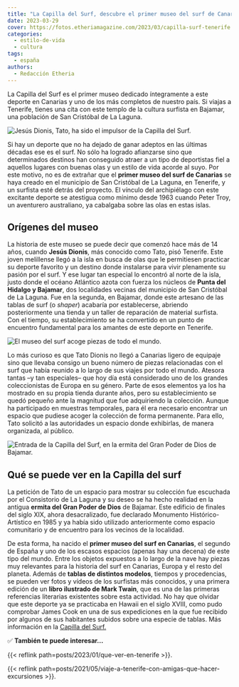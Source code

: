 ```yaml
---
title: "La Capilla del Surf, descubre el primer museo del surf de Canarias"
date: 2023-03-29
cover: https://fotos.etheriamagazine.com/2023/03/capilla-surf-tenerife.jpg
categories: 
  - estilo-de-vida
  - cultura
tags: 
  - españa
authors: 
  - Redacción Etheria
---
```


La Capilla del Surf es el primer museo dedicado íntegramente a este deporte en Canarias 
y uno de los más completos de nuestro país. Si viajas a Tenerife, tienes una cita con 
este templo de la cultura surfista en Bajamar, una población de San Cristóbal de La 
Laguna. 

![Jesús Dionis, Tato, ha sido el impulsor de la Capilla del Surf.](https://fotos.etheriamagazine.com/2023/03/tato-dionis-museo-surf.jpg "Jesús Dionis, Tato, ha sido el impulsor de la Capilla del Surf.")

Si hay un deporte que no ha dejado de ganar adeptos en las últimas décadas ese es el 
surf. No sólo ha logrado afianzarse sino que determinados destinos han conseguido atraer 
a un tipo de deportistas fiel a aquellos lugares con buenas olas y un estilo de vida 
acorde al suyo. Por este motivo, no es de extrañar que el **primer museo del surf de 
Canarias** se haya creado en el municipio de San Cristóbal de La Laguna, en Tenerife, y 
un surfista esté detrás del proyecto. El vínculo del archipiélago con este excitante 
deporte se atestigua como mínimo desde 1963 cuando Peter Troy, un aventurero 
australiano, ya cabalgaba sobre las olas en estas islas. 

## Orígenes del museo

La historia de este museo se puede decir que comenzó hace más de 14 años, cuando **Jesús 
Dionis**, más conocido como Tato, pisó Tenerife. Este joven melillense llegó a la isla 
en busca de olas que le permitiesen practicar su deporte favorito y un destino donde 
instalarse para vivir plenamente su pasión por el surf. Y ese lugar tan especial lo 
encontró al norte de la isla, justo donde el océano Atlántico azota con fuerza los 
núcleos de **Punta del Hidalgo y Bajamar**, dos localidades vecinas del municipio de San 
Cristóbal de La Laguna. Fue en la segunda, en Bajamar, donde este artesano de las tablas 
de surf (o _shaper_) acabaría por establecerse, abriendo posteriormente una tienda y un 
taller de reparación de material surfista. Con el tiempo, su establecimiento se ha 
convertido en un punto de encuentro fundamental para los amantes de este deporte en 
Tenerife. 

![El museo del surf acoge piezas de todo el mundo.](https://fotos.etheriamagazine.com/2023/03/capilla-surf-tenerife-tato-dionis.jpg "El museo acoge piezas de todo el mundo.")

Lo más curioso es que Tato Dionis no llegó a Canarias ligero de equipaje sino que 
llevaba consigo un bueno número de piezas relacionadas con el surf que había reunido a 
lo largo de sus viajes por todo el mundo. Atesora tantas –y tan especiales– que hoy día 
está considerado uno de los grandes coleccionistas de Europa en su género. Parte de esos 
elementos ya los ha mostrado en su propia tienda durante años, pero su establecimiento 
se quedó pequeño ante la magnitud que fue adquiriendo la colección. Aunque ha 
participado en muestras temporales, para él era necesario encontrar un espacio que 
pudiese acoger la colección de forma permanente. Para ello, Tato solicitó a las 
autoridades un espacio donde exhibirlas, de manera organizada, al público. 

![Entrada de la Capilla del Surf, en la ermita del Gran Poder de Dios de Bajamar.](https://fotos.etheriamagazine.com/2023/03/capilla-surf-tenerife.jpg "Entrada de la Capilla del Surf, en la ermita del Gran Poder de Dios de Bajamar.")

## Qué se puede ver en la Capilla del surf

La petición de Tato de un espacio para mostrar su colección fue escuchada por el 
Consistorio de La Laguna y su deseo se ha hecho realidad en la antigua **ermita del Gran 
Poder de Dios** de Bajamar. Este edificio de finales del siglo XIX, ahora desacralizado, 
fue declarado Monumento Histórico-Artístico en 1985 y ya había sido utilizado 
anteriormente como espacio comunitario y de encuentro para los vecinos de la localidad. 

De esta forma, ha nacido el **primer museo del surf en Canarias**, el segundo de España 
y uno de los escasos espacios (apenas hay una decena) de este tipo del mundo. Entre los 
objetos expuestos a lo largo de la nave hay piezas muy relevantes para la historia del 
surf en Canarias, Europa y el resto del planeta. Además de **tablas de distintos 
modelos**, tiempos y procedencias, se pueden ver fotos y vídeos de los surfistas más 
conocidos, y una primera edición de un **libro ilustrado de Mark Twain**, que es una de 
las primeras referencias literarias existentes sobre esta actividad. No hay que olvidar 
que este deporte ya se practicaba en Hawaii en el siglo XVIII, como pudo comprobar James 
Cook en una de sus expediciones en la que fue recibido por algunos de sus habitantes 
subidos sobre una especie de tablas. Más información en la [Capilla del 
Surf.](https://capilladelsurf.lalaguna.es/) 

✅ **También te puede interesar...** 

{{< reflink path=posts/2023/01/que-ver-en-tenerife >}}. 

{{< reflink path=posts/2021/05/viaje-a-tenerife-con-amigas-que-hacer-excursiones >}}.
